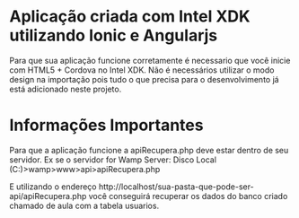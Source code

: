Aplicação criada com Intel XDK utilizando Ionic e Angularjs
=====================================================================

Para que sua aplicação funcione corretamente é necessario que você inicie com
HTML5 + Cordova no Intel XDK. 
Não é necessários utilizar o modo design na importação pois tudo o que precisa
para o desenvolvimento já está adicionado neste projeto.


Informações Importantes
=====================================================================

Para que a aplicação funcione a apiRecupera.php deve estar dentro de seu servidor.
Ex se o servidor for Wamp Server: Disco Local (C:)>wamp>www>api>apiRecupera.php

E utilizando o endereço http://localhost/sua-pasta-que-pode-ser-api/apiRecupera.php 
você conseguirá recuperar os dados do banco criado chamado de aula com a tabela
usuarios.


